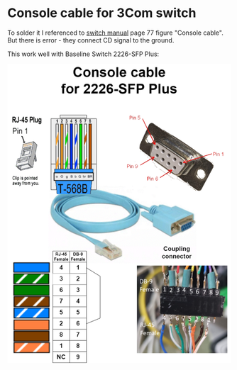 # Console cable for 3Com switch
 
To solder it I referenced to [switch manual](HPE_c02586145_Baseline_Switch_2226-SFP_Plus_2426-PWR_Plus_2250-SFP_Plus_Installation_and_User_Guide.pdf) page 77 figure "Console cable".  
But there is error - they connect CD signal to the ground.

This work well with Baseline Switch 2226-SFP Plus: 

![enter image description here](3com_console_cable.png
)

